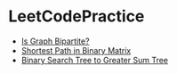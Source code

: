 # LeetCodePractice

* [Is Graph Bipartite?](https://leetcode.com/problems/is-graph-bipartite/)
* [Shortest Path in Binary Matrix](https://leetcode.com/problems/shortest-path-in-binary-matrix/submissions/)
* [Binary Search Tree to Greater Sum Tree](https://leetcode.com/problems/binary-search-tree-to-greater-sum-tree/)
